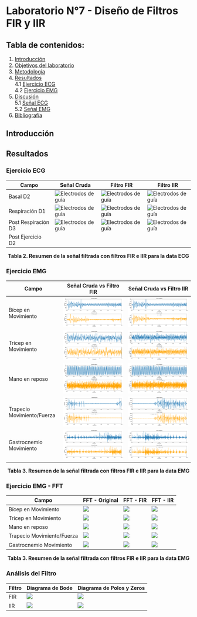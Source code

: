 # Laboratorio N°7 - Diseño de Filtros FIR y IIR 
## **Tabla de contenidos:**
1. [Introducción](#t1)
2. [Objetivos del laboratorio](#t2)
3. [Metodología](#t3)
4. [Resultados](#t4)\
   4.1 [Ejercicio ECG](#t5)\
   4.2 [Ejercicio EMG ](#t6)
5. [Discusión](#t7)\
   5.1 [Señal ECG](#t8)\
   5.2 [Señal EMG](#t9)
6. [Bibliografía](#t10)

## Introducción  <a name = "t1"></a>

## Resultados   <a name="t4"></a>

### **Ejercicio ECG** <a name="t5"></a>
| Campo | Señal Cruda | Filtro FIR | Filtro IIR |
|-----------|-----------|-----------|-----------|
| Basal D2  | <img src="Imagenes_L6/Imagenes_ECG/Basal_ECG_cruda.png" alt="Electrodos de guía" >  | <img src="Imagenes_L6/Imagenes_ECG/basal_ECG_butter.png" alt="Electrodos de guía"  > | <img src="Imagenes_L6/Imagenes_ECG/basal_ECG_hanni.png" alt="Electrodos de guía" >|
| Respiración D1 | <img src="Imagenes_L6/Imagenes_ECG/in_ex_ECG_cruda.png" alt="Electrodos de guía" >  | <img src="Imagenes_L6/Imagenes_ECG/in_ex_ECG_butt.png" alt="Electrodos de guía" >| <img src="Imagenes_L6/Imagenes_ECG/in_ex_ECG_hanni.png" alt="Electrodos de guía"> |
| Post Respiración D3  | <img src="Imagenes_L6/Imagenes_ECG/post_ECG_cruda.png" alt="Electrodos de guía" >  | <img src="Imagenes_L6/Imagenes_ECG/post_ECG_butt.png" alt="Electrodos de guía" >  | <img src="Imagenes_L6/Imagenes_ECG/post_ECG_hann.png" alt="Electrodos de guía"> |
| Post Ejercicio D2  |

<p align="center">
  <b>Tabla 2. Resumen de la señal filtrada con filtros FIR e IIR para la data ECG</b>
</p>


### **Ejercicio EMG** <a name="t6"></a>
| Campo | Señal Cruda vs Filtro FIR | Señal Cruda vs Filtro IIR |
|-----------|-----------|-----------|
| Bícep en Movimiento   | <img src="Anexo_Biceps/señalbicep movimiento(FIR).PNG">  | <img src="Anexo_Biceps/señal bicep movimiento (IIR).png"  > 
| Trícep en Movimiento | <img src="Anexo_Biceps/señal tricep en movimiento (FIR).PNG" > | <img src="Anexo_Biceps/Señal tricep en mov (IIR).png" >| 
|Mano en reposo  | <img src="Anexo_Biceps/señal mano reposo.png" > | <img src="Anexo_Biceps/mano reposo senañ (IIR).png" >| 
|Trapecio Movimiento/Fuerza  | <img src="Anexo_Biceps/señal trapecio en mov firr.png" > | <img src="Anexo_Biceps/señla trapecio movimiento fuerza (IIR).png" >| 
|Gastrocnemio Movimiento  |<img src="Anexo_Biceps/señal gastro.png" > | <img src="Anexo_Biceps/gastromov señal (IIR).png" >| 

<p align="center">
  <b>Tabla 3. Resumen de la señal filtrada con filtros FIR e IIR para la data EMG</b>
</p>

### **Ejercicio EMG - FFT** <a name="t6"></a>
| Campo | FFT - Original | FFT - FIR | FFT - IIR |
|-----------|-----------|-----------|-----------|
| Bícep en Movimiento   | <img src="Anexo_Biceps/fft bicep movimiento.png">  | <img src="Anexo_Biceps/fft bicep movimiento (fir).png">  | <img src="Anexo_Biceps/fftbicepmovimiento_iir.png">  |
| Trícep en Movimiento | <img src="Anexo_Biceps/ftt tricep en movimiento.png">  | <img src="Anexo_Biceps/fft ftt tricep en movimiento (FIR).png">  | <img src="Anexo_Biceps/fft tricep en movimiento (IIR).png">  |
|Mano en reposo  |  <img src="Anexo_Biceps/fft mano reposo.png">  | <img src="Anexo_Biceps/fft mano reposo (FIR).png">  | <img src="Anexo_Biceps/fft mano reposo (IIR).png">  |
|Trapecio Movimiento/Fuerza  |  <img src="Anexo_Biceps/fft trapecio movimiento fuerza.png">  | <img src="Anexo_Biceps/fft trapecio movimiento fuerza (FIR).png">  | <img src="Anexo_Biceps/fft trapecio movimiento fuerza (IIR).png">  |
|Gastrocnemio Movimiento  | <img src="Anexo_Biceps/fft_gastro.png">  | <img src="Anexo_Biceps/fft_gastro (FIR).png">  | <img src="Anexo_Biceps/fft gastromov (IIR).png">  |

<p align="center">
  <b>Tabla 3. Resumen de la señal filtrada con filtros FIR e IIR para la data EMG</b>
</p>

### **Análisis del Filtro** <a name="t6"></a>
| Filtro | Diagrama de Bode | Diagrama de Polos y Zeros |
|-----------|-----------|-----------|
| FIR   | <img src="Anexo_Biceps/bode fir.png" width="400"/>  | <img src="Anexo_Biceps/zeros y polos fir.png" width="400"/>  |
| IIR   | <img src="Anexo_Biceps/bode iir.png" width="400"/>  | <img src="Anexo_Biceps/zeros y polos iir.png" width="400"/>  | 

